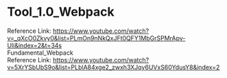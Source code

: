 # Tool_1.0_Webpack                                                                                                                   
Reference Link: https://www.youtube.com/watch?v=_qXcO0Zkvy0&list=PLmOn9nNkQxJFt0QFY1MbGrSPMrApv-Uli&index=2&t=34s                     
Fundamental_Webpack                                                                                                                 
Reference Link: https://www.youtube.com/watch?v=5XrYSbUbS9o&list=PLblA84xge2_zwxh3XJqy6UVxS60YdusY8&index=2                           
